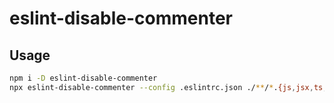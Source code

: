 # eslint-disable-commenter

## Usage

```bash
npm i -D eslint-disable-commenter
npx eslint-disable-commenter --config .eslintrc.json ./**/*.{js,jsx,ts,tsx}
```

